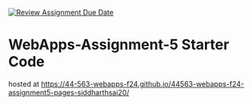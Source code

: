 [![Review Assignment Due Date](https://classroom.github.com/assets/deadline-readme-button-22041afd0340ce965d47ae6ef1cefeee28c7c493a6346c4f15d667ab976d596c.svg)](https://classroom.github.com/a/Fgj5xuSQ)
# WebApps-Assignment-5 Starter Code
hosted at https://44-563-webapps-f24.github.io/44563-webapps-f24-assignment5-pages-siddharthsai20/
